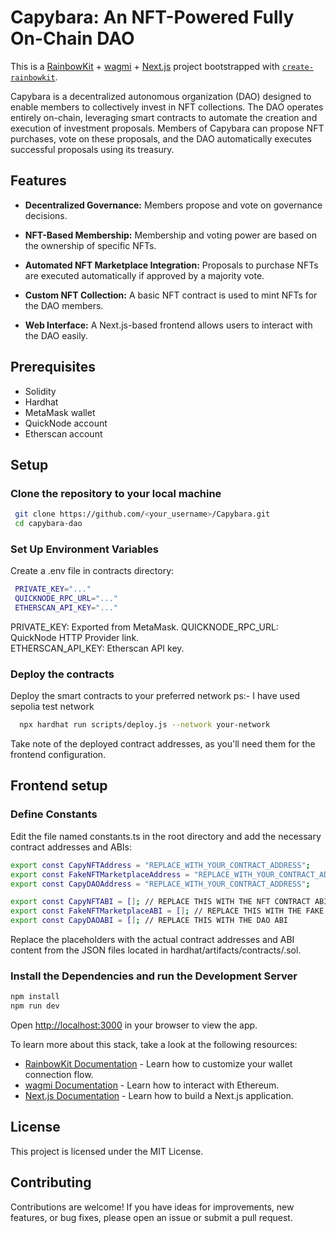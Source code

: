 # Capybara: An NFT-Powered Fully On-Chain DAO

This is a [RainbowKit](https://rainbowkit.com) + [wagmi](https://wagmi.sh) + [Next.js](https://nextjs.org/) project bootstrapped with [`create-rainbowkit`](/packages/create-rainbowkit).

Capybara is a decentralized autonomous organization (DAO) designed to enable members to collectively invest in NFT collections. The DAO operates entirely on-chain, leveraging smart contracts to automate the creation and execution of investment proposals. Members of Capybara can propose NFT purchases, vote on these proposals, and the DAO automatically executes successful proposals using its treasury.

## Features

- **Decentralized Governance:** Members propose and vote on governance decisions.

- **NFT-Based Membership:** Membership and voting power are based on the ownership of specific NFTs.
- **Automated NFT Marketplace Integration:** Proposals to purchase NFTs are executed automatically if approved by a majority vote.
- **Custom NFT Collection:** A basic NFT contract is used to mint NFTs for the DAO members.
- **Web Interface:** A Next.js-based frontend allows users to interact with the DAO easily.

## Prerequisites
- Solidity
- Hardhat
- MetaMask wallet
- QuickNode account
- Etherscan account

## Setup

### Clone the repository to your local machine

   ```bash
    git clone https://github.com/<your_username>/Capybara.git
    cd capybara-dao
   ```
### Set Up Environment Variables

  Create a .env file in contracts directory:
  
   ```bash
    PRIVATE_KEY="..."
    QUICKNODE_RPC_URL="..."
    ETHERSCAN_API_KEY="..."
   ```
  PRIVATE_KEY: Exported from MetaMask.
  QUICKNODE_RPC_URL: QuickNode HTTP Provider link.  
  ETHERSCAN_API_KEY: Etherscan API key.

### Deploy the contracts

  Deploy the smart contracts to your preferred network
  ps:- I have used sepolia test network
  ```bash
    npx hardhat run scripts/deploy.js --network your-network
   ```
Take note of the deployed contract addresses, as you'll need them for the frontend configuration.

## Frontend setup

### Define Constants

Edit the file named constants.ts in the root directory and add the necessary contract addresses and ABIs:

```bash
export const CapyNFTAddress = "REPLACE_WITH_YOUR_CONTRACT_ADDRESS";
export const FakeNFTMarketplaceAddress = "REPLACE_WITH_YOUR_CONTRACT_ADDRESS";
export const CapyDAOAddress = "REPLACE_WITH_YOUR_CONTRACT_ADDRESS";

export const CapyNFTABI = []; // REPLACE THIS WITH THE NFT CONTRACT ABI
export const FakeNFTMarketplaceABI = []; // REPLACE THIS WITH THE FAKE MARKETPLACE ABI
export const CapyDAOABI = []; // REPLACE THIS WITH THE DAO ABI
```
Replace the placeholders with the actual contract addresses and ABI content from the JSON files located in hardhat/artifacts/contracts/<Contract Name>.sol.

### Install the Dependencies and run the Development Server

```bash
npm install
npm run dev
```
Open [http://localhost:3000](http://localhost:3000) in your browser to view the app.


To learn more about this stack, take a look at the following resources:

- [RainbowKit Documentation](https://rainbowkit.com) - Learn how to customize your wallet connection flow.
- [wagmi Documentation](https://wagmi.sh) - Learn how to interact with Ethereum.
- [Next.js Documentation](https://nextjs.org/docs) - Learn how to build a Next.js application.


## License
This project is licensed under the MIT License.

## Contributing

Contributions are welcome! If you have ideas for improvements, new features, or bug fixes, please open an issue or submit a pull request.
